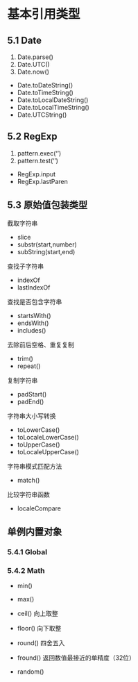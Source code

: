 # 基本引用类型

## 5.1 Date

1. Date.parse()
2. Date.UTC()
3. Date.now()

- Date.toDateString()
- Date.toTimeString()
- Date.toLocalDateString()
- Date.toLocalTimeString()
- Date.UTCString()

## 5.2 RegExp

1. pattern.exec(‘’)
2. pattern.test(‘’)

- RegExp.input
- RegExp.lastParen

## 5.3 原始值包装类型

截取字符串

- slice
- substr(start,number)
- subString(start,end)

查找子字符串

- indexOf
- lastIndexOf

查找是否包含字符串

- startsWith()
- endsWith()
- includes()

去除前后空格、重复复制

- trim()
- repeat()

复制字符串

- padStart()
- padEnd()

字符串大小写转换

- toLowerCase()
- toLocaleLowerCase()
- toUpperCase()
- toLocaleUpperCase()

字符串模式匹配方法

- match()

比较字符串函数

- localeCompare



## 单例内置对象

### 5.4.1 Global

### 5.4.2 Math

- min()
- max()
- ceil()  向上取整
- floor()  向下取整
- round()  四舍五入
- fround()  返回数值最接近的单精度（32位）



- random()